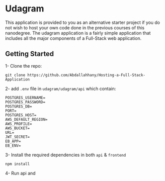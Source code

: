 # Udagram

This application is provided to you as an alternative starter project if you do not wish to host your own code done in the previous courses of this nanodegree. The udagram application is a fairly simple application that includes all the major components of a Full-Stack web application.
## Getting Started
1- Clone the repo:

```
git clone https://github.com/Abdallahhany/Hosting-a-Full-Stack-Application
```
2- add `.env` file in `udagram/udagram/api` which contain:
```.dotenv
POSTGRES_USERNAME=
POSTGRES_PASSWORD=
POSTGRES_DB=
PORT=
POSTGRES_HOST=
AWS_DEFAULT_REGION=
AWS_PROFILE=
AWS_BUCKET=
URL=
JWT_SECRET=
EB_APP=
EB_ENV=
```
3- Install the required dependencies in both `api` & `frontend`
```
npm install
```
4- Run api and 